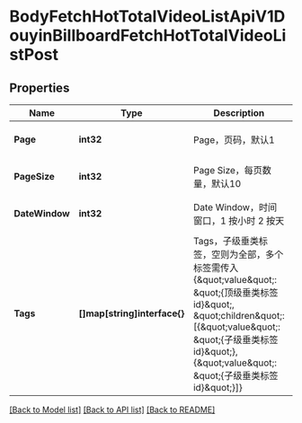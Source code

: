# BodyFetchHotTotalVideoListApiV1DouyinBillboardFetchHotTotalVideoListPost

## Properties

Name | Type | Description | Notes
------------ | ------------- | ------------- | -------------
**Page** | **int32** | Page，页码，默认1 | [optional] [default to 1]
**PageSize** | **int32** | Page Size，每页数量，默认10 | [optional] [default to 10]
**DateWindow** | **int32** | Date Window，时间窗口，1 按小时 2 按天 | [optional] [default to 24]
**Tags** | **[]map[string]interface{}** | Tags，子级垂类标签，空则为全部，多个标签需传入{\&quot;value\&quot;: \&quot;{顶级垂类标签id}\&quot;, \&quot;children\&quot;: [{\&quot;value\&quot;: \&quot;{子级垂类标签id}\&quot;}, {\&quot;value\&quot;: \&quot;{子级垂类标签id}\&quot;}]} | [optional] 

[[Back to Model list]](../README.md#documentation-for-models) [[Back to API list]](../README.md#documentation-for-api-endpoints) [[Back to README]](../README.md)


